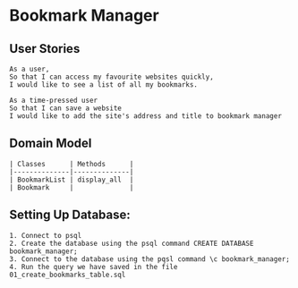 
# Bookmark Manager #
## User Stories ##
```
As a user,
So that I can access my favourite websites quickly,
I would like to see a list of all my bookmarks.

As a time-pressed user
So that I can save a website
I would like to add the site's address and title to bookmark manager
```

## Domain Model ##
```
| Classes      | Methods      |
|--------------|--------------|
| BookmarkList | display_all  |
| Bookmark     |              |
```

## Setting Up Database: ##
```
1. Connect to psql
2. Create the database using the psql command CREATE DATABASE bookmark_manager;
3. Connect to the database using the pqsl command \c bookmark_manager;
4. Run the query we have saved in the file 01_create_bookmarks_table.sql
```
